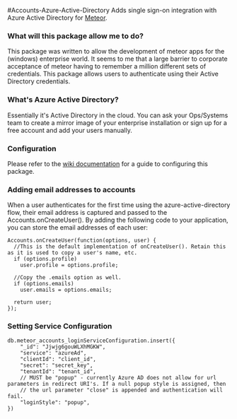 #Accounts-Azure-Active-Directory
Adds single sign-on integration with Azure Active Directory for [Meteor](https://www.meteor.com/).

### What will this package allow me to do?
This package was written to allow the development of  meteor apps for the (windows) enterprise world. It seems to me that a large barrier to corporate acceptance of meteor having to remember a million different sets of credentials. This package allows users to authenticate using their Active Directory credentials.

### What's Azure Active Directory?
Essentially it's Active Directory in the cloud. You can ask your Ops/Systems team to create a mirror image of your enterprise installation or sign up for a free account and add your users manually.

### Configuration
Please refer to the [wiki documentation](https://github.com/Sornii/accounts-azure-active-directory/wiki/Getting-accounts-azure-active-directory-up-and-running) for a guide to configuring this package.

### Adding email addresses to accounts
When a user authenticates for the first time using the azure-active-directory flow, their email address is captured and passed to the Accounts.onCreateUser(). By adding the following code to your application, you can store the email addresses of each user:

    Accounts.onCreateUser(function(options, user) {
      //This is the default implementation of onCreateUser(). Retain this as it is used to copy a user's name, etc.
      if (options.profile)
        user.profile = options.profile;

      //Copy the .emails option as well.
      if (options.emails)
        user.emails = options.emails;

      return user;
    });

### Setting Service Configuration

```
db.meteor_accounts_loginServiceConfiguration.insert({
    "_id": "Jjwjg6gouWLXhMGKW",
    "service": "azureAd",
    "clientId": "client_id",
    "secret": "secret_key",
    "tenantId": "tenant_id",
    // MUST be "popup" - currently Azure AD does not allow for url parameters in redirect URI's. If a null popup style is assigned, then
    // the url parameter "close" is appended and authentication will fail.
    "loginStyle": "popup",
})
```
